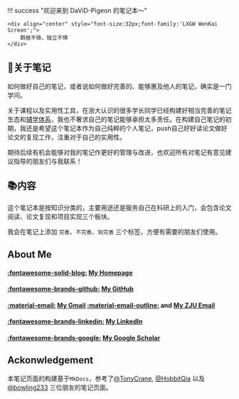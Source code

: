 !!! success "欢迎来到 DaViD-Pigeon 的笔记本～"

    <div align="center" style="font-size:32px;font-family:'LXGW WenKai Screen';">
        群居不倚，独立不惧
    </div>

## 📒关于笔记

如何做好自己的笔记，或者说如何做好完善的、能够惠及他人的笔记，确实是一门学问。

关于课程以及实用性工具，在浙大认识的很多学长同学已经构建好相当完善的笔记生态和[辅学体系](https://mp.weixin.qq.com/s/nOQ0xzJ0mX2_8JclcKiWdA)，我也不奢求自己的笔记能够承担太多责任。在构建自己笔记的初期，我还是希望这个笔记本作为自己纯粹的个人笔记，push自己好好读论文做好论文的复现工作，注重对于自己的实用性。

期待后续有机会能够对我的笔记作更好的管理与改进，也欢迎所有对笔记有意见建议指导的朋友们与我联系！

## 📚内容

这个笔记本是按知识分类的，主要用途还是服务自己在科研上的入门，会包含论文阅读、论文复现和项目实现三个板块。

我会在笔记上添加 `完善`、`不完善`、`较完善` 三个标签，方便有需要的朋友们使用。

## About Me

#### [:fontawesome-solid-blog:](https://david-pigeon.github.io) [My Homepage](https://david-pigeon.github.io)

#### [:fontawesome-brands-github:](https://github.com/DaViD-Pigeon) [My GitHub](https://github.com/DaViD-Pigeon)

#### [:material-email:](mailto:panchanghao324@gmail.com) [My Gmail](mailto:panchanghao324@gmail.com)  [:material-email-outline:](mailto:panch@zju.edu.cn) and [My ZJU Email](mailto:panch@zju.edu.cn)

#### [:fontawesome-brands-linkedin:](https://www.linkedin.com/in/changhao-pan-4032b8317) [My LinkedIn](https://www.linkedin.com/in/changhao-pan-4032b8317)

#### [:fontawesome-brands-google:](https://scholar.google.com/citations?user=lAH4cq8AAAAJ) [My Google Scholar](https://scholar.google.com/citations?user=lAH4cq8AAAAJ)

## Ackonwledgement

本笔记页面的构建基于`MkDocs`，参考了[@TonyCrane](https://github.com/TonyCrane), [@HobbitQia](https://github.com/HobbitQia) 以及 [@bowling233](https://github.com/bowling233) 三位朋友的笔记页面。


